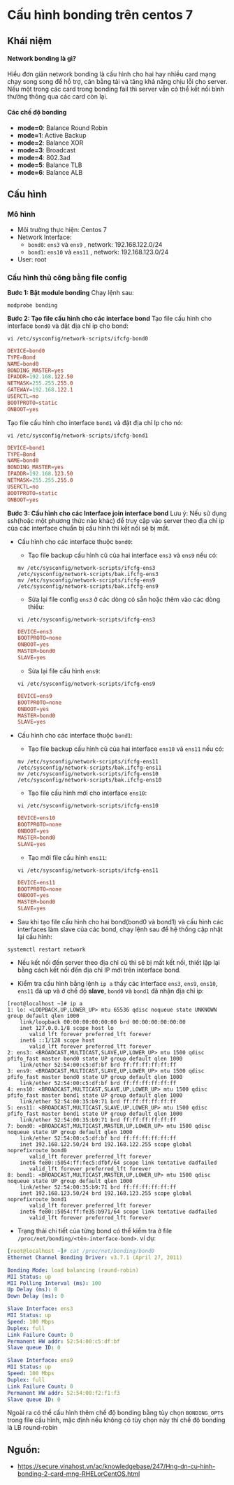 # Cấu hình bonding trên centos 7

## Khái niệm
#### Network bonding là gì? 
Hiểu đơn giản network bonding là cấu hình cho hai hay nhiều card mạng chạy song song để hỗ trợ, cân bằng tải và tăng khả năng chịu lỗi cho server. Nếu một trong các card trong bonding fail thì server vẫn có thể kết nối bình thường thông qua các card còn lại.


#### Các chế độ bonding
- **mode=0**: Balance Round Robin 
- **mode=1**: Active Backup
- **mode=2**: Balance XOR
- **mode=3**: Broadcast
- **mode=4**: 802.3ad
- **mode=5**: Balance TLB
- **mode=6**: Balance ALB


## Cấu hình

### Mô hình
- Môi trường thực hiện: Centos 7
- Network Interface:
  - `bond0`: `ens3` và `ens9` , network: 192.168.122.0/24
  - `bond1`: `ens10` và `ens11` , network: 192.168.123.0/24
- User: root
### Cấu hình thủ công bằng file config
**Bước 1: Bật module bonding**
Chạy lệnh sau:
```
modprobe bonding
```
**Bước 2: Tạo file cấu hình cho các interface bond**
Tạo file cấu hình cho interface `bond0` và đặt địa chỉ ip cho bond:
```
vi /etc/sysconfig/network-scripts/ifcfg-bond0
```
```conf
DEVICE=bond0
TYPE=Bond
NAME=bond0
BONDING_MASTER=yes
IPADDR=192.168.122.50
NETMASK=255.255.255.0
GATEWAY=192.168.122.1
USERCTL=no
BOOTPROTO=static
ONBOOT=yes
```
Tạo file cấu hình cho interface `bond1` và đặt địa chỉ Ip cho nó:
```
vi /etc/sysconfig/network-scripts/ifcfg-bond1
```
```conf
DEVICE=bond1
TYPE=Bond
NAME=bond0
BONDING_MASTER=yes
IPADDR=192.168.123.50
NETMASK=255.255.255.0
USERCTL=no
BOOTPROTO=static
ONBOOT=yes
```
**Bước 3: Cấu hình cho các Interface join interface bond**
Lưu ý: Nếu sử dụng ssh(hoặc một phương thức nào khác) để truy cập vào server theo địa chỉ ip của các interface chuẩn bị cấu hình thì kết nối sẽ bị mất.

- Cấu hình cho các interface thuộc `bond0`:
  - Tạo file backup cấu hình cũ của hai interface `ens3` và `ens9` nếu có:
  ```
  mv /etc/sysconfig/network-scripts/ifcfg-ens3 /etc/sysconfig/network-scripts/bak.ifcfg-ens3
  mv /etc/sysconfig/network-scripts/ifcfg-ens9 /etc/sysconfig/network-scripts/bak.ifcfg-ens9
  ```
  - Sửa lại file config `ens3` ở các dòng có sẵn hoặc thêm vào các dòng thiếu:
  ```
  vi /etc/sysconfig/network-scripts/ifcfg-ens3
  ```
  ```conf
  DEVICE=ens3
  BOOTPROTO=none
  ONBOOT=yes
  MASTER=bond0
  SLAVE=yes
  ```
  - Sửa lại file cấu hình `ens9`:
  ```
  vi /etc/sysconfig/network-scripts/ifcfg-ens9
  ```
  ```conf
  DEVICE=ens9
  BOOTPROTO=none
  ONBOOT=yes
  MASTER=bond0
  SLAVE=yes
  ```
- Cấu hình cho các interface thuộc `bond1`:
  - Tạo file backup cấu hình cũ của hai interface `ens10` và `ens11` nếu có:
  ```
  mv /etc/sysconfig/network-scripts/ifcfg-ens11 /etc/sysconfig/network-scripts/bak.ifcfg-ens11
  mv /etc/sysconfig/network-scripts/ifcfg-ens10 /etc/sysconfig/network-scripts/bak.ifcfg-ens10
  ```
  - Tạo file cấu hình mới cho interface `ens10`:
  ```
  vi /etc/sysconfig/network-scripts/ifcfg-ens10
  ```
  ```conf
  DEVICE=ens10
  BOOTPROTO=none
  ONBOOT=yes
  MASTER=bond0
  SLAVE=yes
  ```
  - Tạo mới file cấu hình `ens11`:
  ```
  vi /etc/sysconfig/network-scripts/ifcfg-ens11
  ```
  ```conf
  DEVICE=ens11
  BOOTPROTO=none
  ONBOOT=yes
  MASTER=bond0
  SLAVE=yes
  ```

- Sau khi tạo file cấu hình cho hai bond(bond0 và bond1) và cấu hình các interfaces làm slave của các bond, chạy lệnh sau để hệ thống cập nhật lại cấu hình:
```
systemctl restart network
```

- Nếu kết nối đến server theo địa chỉ cũ thì sẽ bị mất kết nối, thiết lập lại bằng cách kết nối đến địa chỉ IP mới trên interface bond.

- Kiểm tra cấu hình bằng lệnh `ip a` thấy các interface `ens3`, `ens9`, `ens10`, `ens11` đã up và ở chế độ **slave**, `bond0` và `bond1` đã nhận địa chỉ ip:
```
[root@localhost ~]# ip a
1: lo: <LOOPBACK,UP,LOWER_UP> mtu 65536 qdisc noqueue state UNKNOWN group default qlen 1000
    link/loopback 00:00:00:00:00:00 brd 00:00:00:00:00:00
    inet 127.0.0.1/8 scope host lo
       valid_lft forever preferred_lft forever
    inet6 ::1/128 scope host 
       valid_lft forever preferred_lft forever
2: ens3: <BROADCAST,MULTICAST,SLAVE,UP,LOWER_UP> mtu 1500 qdisc pfifo_fast master bond0 state UP group default qlen 1000
    link/ether 52:54:00:c5:df:bf brd ff:ff:ff:ff:ff:ff
3: ens9: <BROADCAST,MULTICAST,SLAVE,UP,LOWER_UP> mtu 1500 qdisc pfifo_fast master bond0 state UP group default qlen 1000
    link/ether 52:54:00:c5:df:bf brd ff:ff:ff:ff:ff:ff
4: ens10: <BROADCAST,MULTICAST,SLAVE,UP,LOWER_UP> mtu 1500 qdisc pfifo_fast master bond1 state UP group default qlen 1000
    link/ether 52:54:00:35:b9:71 brd ff:ff:ff:ff:ff:ff
5: ens11: <BROADCAST,MULTICAST,SLAVE,UP,LOWER_UP> mtu 1500 qdisc pfifo_fast master bond1 state UP group default qlen 1000
    link/ether 52:54:00:35:b9:71 brd ff:ff:ff:ff:ff:ff
7: bond0: <BROADCAST,MULTICAST,MASTER,UP,LOWER_UP> mtu 1500 qdisc noqueue state UP group default qlen 1000
    link/ether 52:54:00:c5:df:bf brd ff:ff:ff:ff:ff:ff
    inet 192.168.122.50/24 brd 192.168.122.255 scope global noprefixroute bond0
       valid_lft forever preferred_lft forever
    inet6 fe80::5054:ff:fec5:dfbf/64 scope link tentative dadfailed 
       valid_lft forever preferred_lft forever
8: bond1: <BROADCAST,MULTICAST,MASTER,UP,LOWER_UP> mtu 1500 qdisc noqueue state UP group default qlen 1000
    link/ether 52:54:00:35:b9:71 brd ff:ff:ff:ff:ff:ff
    inet 192.168.123.50/24 brd 192.168.123.255 scope global noprefixroute bond1
       valid_lft forever preferred_lft forever
    inet6 fe80::5054:ff:fe35:b971/64 scope link tentative dadfailed 
       valid_lft forever preferred_lft forever
```
- Trạng thái chi tiết của từng bond có thể kiểm tra ở file `/proc/net/bonding/<tên-interface-bond>`. ví dụ:
```yml
[root@localhost ~]# cat /proc/net/bonding/bond0
Ethernet Channel Bonding Driver: v3.7.1 (April 27, 2011)

Bonding Mode: load balancing (round-robin)
MII Status: up
MII Polling Interval (ms): 100
Up Delay (ms): 0
Down Delay (ms): 0

Slave Interface: ens3
MII Status: up
Speed: 100 Mbps
Duplex: full
Link Failure Count: 0
Permanent HW addr: 52:54:00:c5:df:bf
Slave queue ID: 0

Slave Interface: ens9
MII Status: up
Speed: 100 Mbps
Duplex: full
Link Failure Count: 0
Permanent HW addr: 52:54:00:f2:f1:f3
Slave queue ID: 0
```

Ngoài ra có thể cấu hình thêm chế độ bonding bằng tùy chọn `BONDING_OPTS` trong file cấu hình, mặc định nếu không có tùy chọn này thì chế độ bonding là LB round-robin

## Nguồn:
- https://secure.vinahost.vn/ac/knowledgebase/247/Hng-dn-cu-hinh-bonding-2-card-mng-RHELorCentOS.html